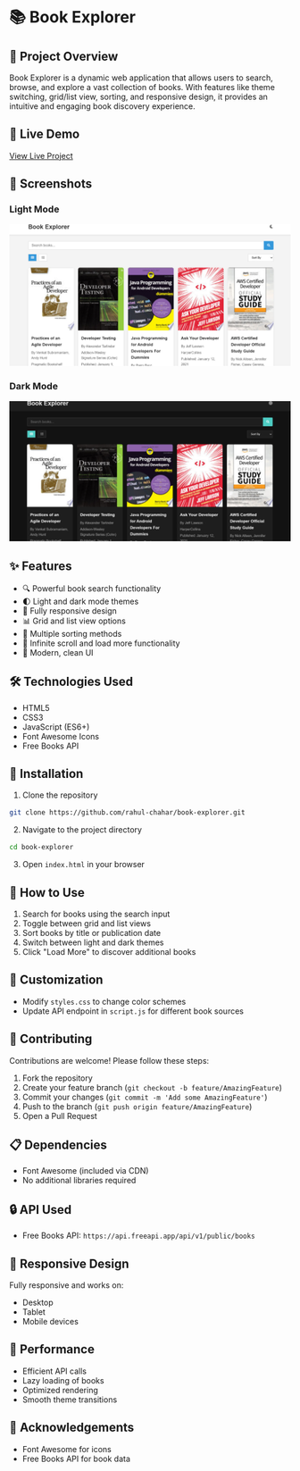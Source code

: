 # 📚 Book Explorer

## 🌟 Project Overview

Book Explorer is a dynamic web application that allows users to search, browse, and explore a vast collection of books. With features like theme switching, grid/list view, sorting, and responsive design, it provides an intuitive and engaging book discovery experience.

## 🚀 Live Demo

[View Live Project](https://rahul-chahar.github.io/book-explorer/)

## 📸 Screenshots

### Light Mode
![Book Explorer Light Mode](/Screenshot%202025-03-28%20212923.png)

### Dark Mode
![Book Explorer Dark Mode](/Screenshot%202025-03-28%20212859.png)

## ✨ Features

- 🔍 Powerful book search functionality
- 🌓 Light and dark mode themes
- 📱 Fully responsive design
- 📊 Grid and list view options
- 🔀 Multiple sorting methods
- 📖 Infinite scroll and load more functionality
- 🎨 Modern, clean UI

## 🛠 Technologies Used

- HTML5
- CSS3
- JavaScript (ES6+)
- Font Awesome Icons
- Free Books API

## 🔧 Installation

1. Clone the repository
```bash
git clone https://github.com/rahul-chahar/book-explorer.git
```

2. Navigate to the project directory
```bash
cd book-explorer
```

3. Open `index.html` in your browser

## 🚀 How to Use

1. Search for books using the search input
2. Toggle between grid and list views
3. Sort books by title or publication date
4. Switch between light and dark themes
5. Click "Load More" to discover additional books

## 🌈 Customization

- Modify `styles.css` to change color schemes
- Update API endpoint in `script.js` for different book sources

## 🤝 Contributing

Contributions are welcome! Please follow these steps:

1. Fork the repository
2. Create your feature branch (`git checkout -b feature/AmazingFeature`)
3. Commit your changes (`git commit -m 'Add some AmazingFeature'`)
4. Push to the branch (`git push origin feature/AmazingFeature`)
5. Open a Pull Request

## 📋 Dependencies

- Font Awesome (included via CDN)
- No additional libraries required

## 🔒 API Used

- Free Books API: `https://api.freeapi.app/api/v1/public/books`

## 📱 Responsive Design

Fully responsive and works on:
- Desktop
- Tablet
- Mobile devices

## 🌟 Performance

- Efficient API calls
- Lazy loading of books
- Optimized rendering
- Smooth theme transitions



## 🙌 Acknowledgements

- Font Awesome for icons
- Free Books API for book data

